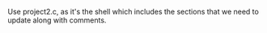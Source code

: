 Use project2.c, as it's the shell which includes the sections that we need to update along with comments.
